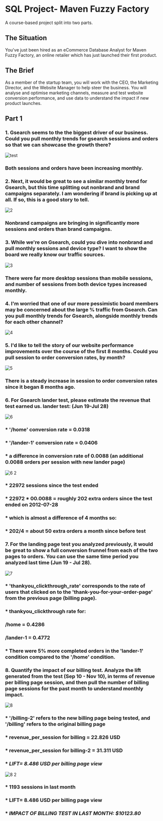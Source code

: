 # SQL Project- Maven Fuzzy Factory
A course-based project split into two parts.

## The Situation
You've just been hired as an eCommerce Database Analyst for Maven Fuzzy Factory, an online retailer which has just launched their first product.
## The  Brief
As a member of the startup team, you will work with the CEO, the Marketing Director, and the Website Manager to help steer the business.
You will analyse and optimise marketing channels, measure and test website conversion performance, and use data to understand the impact if new product launches.

## Part 1
### **1. Gsearch seems to the the biggest driver of our business. Could you pull monthly trends for gsearch sessions and orders so that we can showcase the growth there?**

![test](https://github.com/cdanielz98/maven-fuzzy-factory-sql/assets/135237144/7ec26085-5c1e-43b5-af47-fa1557c52e2d)
### Both sessions and orders have been increasing monthly.


### **2. Next, it would be great to see a similar monthly trend for Gsearch, but this time splitting out nonbrand and brand campaigns separately. I am wondering if brand is picking up at all. If so, this is a good story to tell.**

![2](https://github.com/cdanielz98/maven-fuzzy-factory-sql/assets/135237144/fb1bb1be-485d-4f04-b246-7ea1dd217711)
### Nonbrand campaigns are bringing in significantly more sessions and orders than brand campaigns.


### **3. While we're on Gsearch, could you dive into nonbrand and pull monthly sessions and device type? I want to show the board we really know our traffic sources.**

![3](https://github.com/cdanielz98/maven-fuzzy-factory-sql/assets/135237144/a8307e9b-e420-4dee-ba61-b5413c5bda23)
### There were far more desktop sessions than mobile sessions, and number of sessions from both device types increased monthly.


### **4. I'm worried that one of our more pessimistic board members may be concerned about the large % traffic from Gsearch. Can you pull monthly trends for Gsearch, alongside monthly trends for each other channel?**

![4](https://github.com/cdanielz98/maven-fuzzy-factory-sql/assets/135237144/6527d2e7-342b-4a9c-9ef2-8defff6fd3b1)


### **5. I'd like to tell the story of our website performance improvements over the course of the first 8 months. Could you pull session to order conversion rates, by month?**
![5](https://github.com/cdanielz98/maven-fuzzy-factory-sql/assets/135237144/17759ffb-356e-4726-b15f-0355228fee8d)
### There is a steady increase in session to order conversion rates since it began 8 months ago.

### **6. For Gsearch lander test, please estimate the revenue that test earned us. lander test: (Jun 19-Jul 28)**
![6](https://github.com/cdanielz98/maven-fuzzy-factory-sql/assets/135237144/fd4efe9f-8708-4436-a0cb-3d80a5dd688e)

### * '/home' conversion rate = 0.0318
### * '/lander-1' conversion rate = 0.0406
### * a difference in conversion rate of 0.0088 (an additional 0.0088 orders per session with new lander page)

![6 2](https://github.com/cdanielz98/maven-fuzzy-factory-sql/assets/135237144/fa792353-936a-41d1-b77d-ff6b976ce79f)
### * 22972 sessions since the test ended
### * 22972 * 00.0088 = roughly 202 extra orders since the test ended on 2012-07-28
### * which is almost a difference of 4 months so:
### * 202/4 = about 50 extra orders a month since before test

### **7. For the landing page test you analyzed previously, it would be great to show a full conversion frunnel from each of the two pages to orders. You can use the same time period you analyzed last time (Jun 19 - Jul 28).**

![7](https://github.com/cdanielz98/maven-fuzzy-factory-sql/assets/135237144/1291ba14-8ab6-4828-8901-f815634afa15)

### * 'thankyou_clickthrough_rate' corresponds to the rate of users that clicked on to the 'thank-you-for-your-order-page' from the previous page (billing page).

### * thankyou_clickthrough rate for:
### /home = 0.4286
### /lander-1 = 0.4772
### * There were 5% more completed orders in the 'lander-1' condition compared to the '/home' condition.

### **8. Quantify the impact of our billing test. Analyze the lift generated from the test (Sep 10 - Nov 10), in terms of revenue per billing page session, and then pull the number of billing page sessions for the past month to understand monthly impact.**

![8](https://github.com/cdanielz98/maven-fuzzy-factory-sql/assets/135237144/581cee23-fb57-40b6-9b55-91b3a2a2ac44)

### * '/billing-2' refers to the new billing page being tested, and '/billing' refers to the original billing page
### * revenue_per_session for billing = 22.826 USD
### * revenue_per_session for billing-2 = 31.311 USD
### * *LIFT= 8.486 USD per billing page view*

![8 2](https://github.com/cdanielz98/maven-fuzzy-factory-sql/assets/135237144/4e50aec4-b50e-4c65-a4e1-d94025ed9ce1)

### * 1193 sessions in last month
### * LIFT= 8.486 USD per billing page view
### *  *IMPACT OF BILLING TEST IN LAST MONTH: $10123.80*
